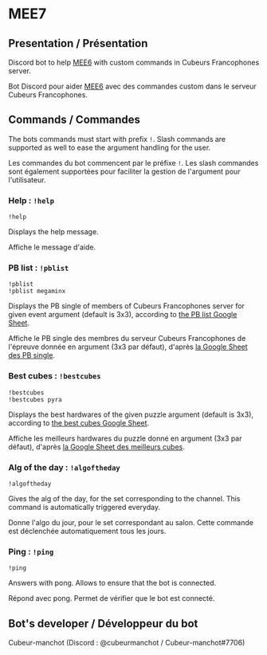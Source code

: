 # MEE7

## Presentation / Présentation

Discord bot to help [MEE6](https://mee6.xyz/en) with custom commands in Cubeurs Francophones server.

Bot Discord pour aider [MEE6](https://mee6.xyz/fr) avec des commandes custom dans le serveur Cubeurs Francophones.

## Commands / Commandes

The bots commands must start with prefix `!`. Slash commands are supported as well to ease the argument handling for the user.

Les commandes du bot commencent par le préfixe `!`. Les slash commandes sont également supportées pour faciliter la gestion de l'argument pour l'utilisateur.

### Help : `!help`
``!help``

Displays the help message.

Affiche le message d'aide.

### PB list : `!pblist`
``!pblist``  
``!pblist megaminx``

Displays the PB single of members of Cubeurs Francophones server for given event argument (default is 3x3), according to [the PB list Google Sheet](https://docs.google.com/spreadsheets/d/14RKLrMwBD3VPjZfXhTy4hiMnq3_skEV8Jus7lctjtN0/edit?usp=sharing).

Affiche le PB single des membres du serveur Cubeurs Francophones de l'épreuve donnée en argument (3x3 par défaut), d'après [la Google Sheet des PB single](https://docs.google.com/spreadsheets/d/14RKLrMwBD3VPjZfXhTy4hiMnq3_skEV8Jus7lctjtN0/edit?usp=sharing).

### Best cubes : `!bestcubes`
``!bestcubes``  
``!bestcubes pyra``

Displays the best hardwares of the given puzzle argument (default is 3x3), according to [the best cubes Google Sheet](https://docs.google.com/spreadsheets/d/1UzGN5xEl-noA3JsEFC6HJL1TL9x7TuKGiDYa64WEd88/edit?usp=sharing).

Affiche les meilleurs hardwares du puzzle donné en argument (3x3 par défaut), d'après [la Google Sheet des meilleurs cubes](https://docs.google.com/spreadsheets/d/1UzGN5xEl-noA3JsEFC6HJL1TL9x7TuKGiDYa64WEd88/edit?usp=sharing).

### Alg of the day : `!algoftheday`
``!algoftheday``

Gives the alg of the day, for the set corresponding to the channel. This command is automatically triggered everyday.

Donne l'algo du jour, pour le set correspondant au salon. Cette commande est déclenchée automatiquement tous les jours.

### Ping : `!ping`
``!ping``

Answers with pong. Allows to ensure that the bot is connected.

Répond avec pong. Permet de vérifier que le bot est connecté.

## Bot's developer / Développeur du bot

Cubeur-manchot (Discord : @cubeurmanchot / Cubeur-manchot#7706)

